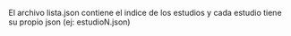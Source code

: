El archivo lista.json contiene el indice de los estudios y cada estudio tiene su propio json (ej: estudioN.json)
